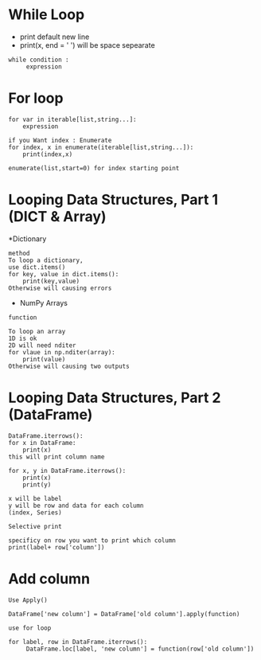 # While Loop
* print default new line
* print(x, end = ' ') will be space sepearate

```
while condition :
     expression
```   
     
# For loop

```
for var in iterable[list,string...]:
    expression
```

```
if you Want index : Enumerate
for index, x in enumerate(iterable[list,string...]):
    print(index,x)

enumerate(list,start=0) for index starting point
```

# Looping Data Structures, Part 1 (DICT & Array)
*Dictionary
```
method
To loop a dictionary,
use dict.items()
for key, value in dict.items():
    print(key,value)
Otherwise will causing errors
```

* NumPy Arrays
```
function

To loop an array
1D is ok
2D will need nditer
for vlaue in np.nditer(array):
    print(value)
Otherwise will causing two outputs

```

# Looping Data Structures, Part 2 (DataFrame)
```
DataFrame.iterrows():
for x in DataFrame:
    print(x)
this will print column name

for x, y in DataFrame.iterrows():
    print(x)
    print(y)

x will be label
y will be row and data for each column
(index, Series)

Selective print

specificy on row you want to print which column
print(label+ row['column'])

```
# Add column
```
Use Apply()

DataFrame['new column'] = DataFrame['old column'].apply(function)

use for loop

for label, row in DataFrame.iterrows():
     DataFrame.loc[label, 'new column'] = function(row['old column'])

```






















